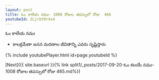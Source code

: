 ```yaml
---
layout: post
title: ఓం కాలేయ నమః- 1008 రోజుల తపస్సులో రోజు  466
youtubeId: 2LjrbY0r4s4
---
```

 
 
 ఓం కాలేయ నమః  
 
 -  కాలక్రమేణా జనన మరణాల జీవితాన్ని ఎవరు సృష్టిస్తారు 
 
  
 
  
 
 
 
 
 
 


{% include youtubePlayer.html id=page.youtubeId %}
 
[Next]({{ site.baseurl }}{% link  split1/_posts/2017-09-20-ఓం కలయే నమః- 1008 రోజుల తపస్సులో రోజు  465.md%})
 
